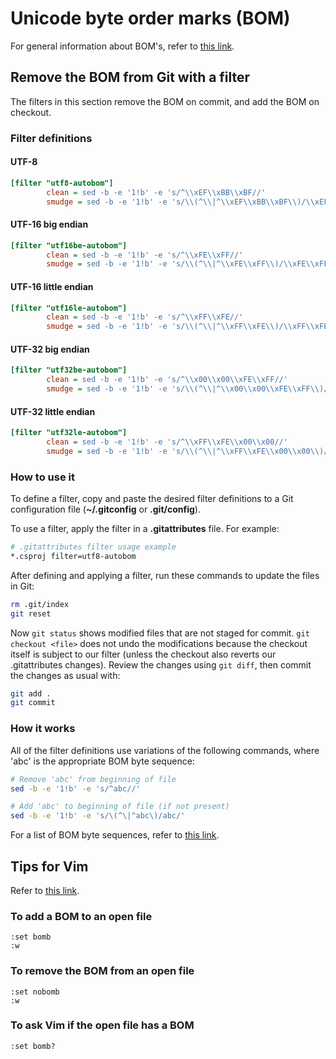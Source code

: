 # Unicode byte order marks (BOM)

For general information about BOM's, refer to [this link][1].

## Remove the BOM from Git with a filter

The filters in this section remove the BOM on commit, and add the BOM on
checkout.

### Filter definitions

#### UTF-8

```ini
[filter "utf8-autobom"]
        clean = sed -b -e '1!b' -e 's/^\\xEF\\xBB\\xBF//'
        smudge = sed -b -e '1!b' -e 's/\\(^\\|^\\xEF\\xBB\\xBF\\)/\\xEF\\xBB\\xBF/'
```

#### UTF-16 big endian

```ini
[filter "utf16be-autobom"]
        clean = sed -b -e '1!b' -e 's/^\\xFE\\xFF//'
        smudge = sed -b -e '1!b' -e 's/\\(^\\|^\\xFE\\xFF\\)/\\xFE\\xFF/'
```

#### UTF-16 little endian

```ini
[filter "utf16le-autobom"]
        clean = sed -b -e '1!b' -e 's/^\\xFF\\xFE//'
        smudge = sed -b -e '1!b' -e 's/\\(^\\|^\\xFF\\xFE\\)/\\xFF\\xFE/'
```

#### UTF-32 big endian

```ini
[filter "utf32be-autobom"]
        clean = sed -b -e '1!b' -e 's/^\\x00\\x00\\xFE\\xFF//'
        smudge = sed -b -e '1!b' -e 's/\\(^\\|^\\x00\\x00\\xFE\\xFF\\)/\\x00\\x00\\xFE\\xFF/'
```

#### UTF-32 little endian

```ini
[filter "utf32le-autobom"]
        clean = sed -b -e '1!b' -e 's/^\\xFF\\xFE\\x00\\x00//'
        smudge = sed -b -e '1!b' -e 's/\\(^\\|^\\xFF\\xFE\\x00\\x00\\)/\\xFF\\xFE\\x00\\x00/'
```

### How to use it

To define a filter, copy and paste the desired filter definitions to a Git
configuration file (**~/.gitconfig** or **.git/config**).

To use a filter, apply the filter in a **.gitattributes** file. For example:

```bash
# .gitattributes filter usage example
*.csproj filter=utf8-autobom
```

After defining and applying a filter, run these commands to update the files in
Git:

```bash
rm .git/index
git reset
```

Now `git status` shows modified files that are not staged for commit. `git
checkout <file>` does not undo the modifications because the checkout itself is
subject to our filter (unless the checkout also reverts our .gitattributes
changes). Review the changes using `git diff`, then commit the changes as usual
with:

```bash
git add .
git commit
```

### How it works

All of the filter definitions use variations of the following commands, where
'abc' is the appropriate BOM byte sequence:

```bash
# Remove 'abc' from beginning of file
sed -b -e '1!b' -e 's/^abc//'

# Add 'abc' to beginning of file (if not present)
sed -b -e '1!b' -e 's/\(^\|^abc\)/abc/'
```

For a list of BOM byte sequences, refer to [this link][3].

## Tips for Vim

Refer to [this link][2].

### To add a BOM to an open file

```vim
:set bomb
:w
```

### To remove the BOM from an open file

```vim
:set nobomb
:w
```

### To ask Vim if the open file has a BOM

```vim
:set bomb?
```

[1]: http://unicode.org/faq/utf_bom.html#BOM
[2]: http://vim.1045645.n5.nabble.com/How-to-display-and-remove-BOM-in-utf-8-encoded-file-td4681708.html
[3]: http://unicode.org/faq/utf_bom.html#bom4
